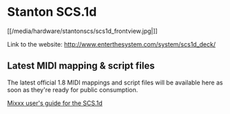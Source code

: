 # Stanton SCS.1d

[[/media/hardware/stantonscs/scs1d_frontview.jpg|]]

Link to the website: <http://www.enterthesystem.com/system/scs1d_deck/>

## Latest MIDI mapping & script files

The latest official 1.8 MIDI mappings and script files will be available
here as soon as they're ready for public consumption.

[Mixxx user's guide for the SCS.1d](stanton_scs.1d_mixxx_user_guide)
